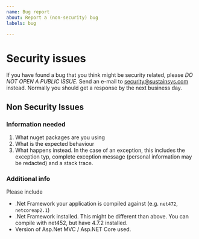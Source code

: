 ```yaml
---
name: Bug report
about: Report a (non-security) bug
labels: bug

---
```


# Security issues

If you have found a bug that you think might be security related, please *DO NOT OPEN A PUBLIC ISSUE*. Send an e-mail to security@sustainsys.com instead. Normally you should get a response by the next business day.

## Non Security Issues

### Information needed
1. What nuget packages are you using
2. What is the expected behaviour
3. What happens instead. In the case of an exception, this includes the exception typ, complete exception message (personal information may be redacted) and a stack trace.

### Additional info
Please include
* .Net Framework your application is compiled against (e.g. `net472`, `netcoreap2.1`)
* .Net Framework installed. This might be different than above. You can compile with net452, but have 4.7.2 installed.
* Version of Asp.Net MVC / Asp.NET Core used.
